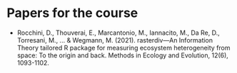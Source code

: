 # Papers for the course

+ Rocchini, D., Thouverai, E., Marcantonio, M., Iannacito, M., Da Re, D., Torresani, M., ... & Wegmann, M. (2021). rasterdiv—An Information Theory tailored R package for measuring ecosystem heterogeneity from space: To the origin and back. Methods in Ecology and Evolution, 12(6), 1093-1102.
